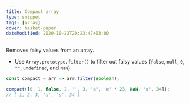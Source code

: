 ```yaml
---
title: Compact array
type: snippet
tags: [array]
cover: basket-paper
dateModified: 2020-10-22T20:23:47+03:00
---
```


Removes falsy values from an array.

- Use `Array.prototype.filter()` to filter out falsy values (`false`, `null`, `0`, `""`, `undefined`, and `NaN`).

```js
const compact = arr => arr.filter(Boolean);
```

```js
compact([0, 1, false, 2, '', 3, 'a', 'e' * 23, NaN, 's', 34]);
// [ 1, 2, 3, 'a', 's', 34 ]
```
